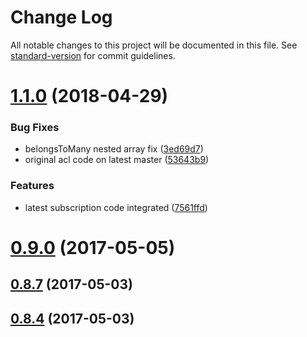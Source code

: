 # Change Log

All notable changes to this project will be documented in this file. See [standard-version](https://github.com/conventional-changelog/standard-version) for commit guidelines.

<a name="1.1.0"></a>
# [1.1.0](https://github.com/BlueEastCode/loopback-graphql-relay/compare/0.9.2...1.1.0) (2018-04-29)


### Bug Fixes

* belongsToMany nested array fix ([3ed69d7](https://github.com/BlueEastCode/loopback-graphql-relay/commit/3ed69d7))
* original acl code on latest master ([53643b9](https://github.com/BlueEastCode/loopback-graphql-relay/commit/53643b9))


### Features

* latest subscription code integrated ([7561ffd](https://github.com/BlueEastCode/loopback-graphql-relay/commit/7561ffd))



<a name="0.9.0"></a>
# [0.9.0](https://github.com/BlueEastCode/loopback-graphql-relay/compare/0.8.8...0.9.0) (2017-05-05)



<a name="0.8.7"></a>
## [0.8.7](https://github.com/BlueEastCode/loopback-graphql-relay/compare/0.8.6...0.8.7) (2017-05-03)



<a name="0.8.4"></a>
## [0.8.4](https://github.com/BlueEastCode/loopback-graphql-relay/compare/0.8.3...0.8.4) (2017-05-03)
